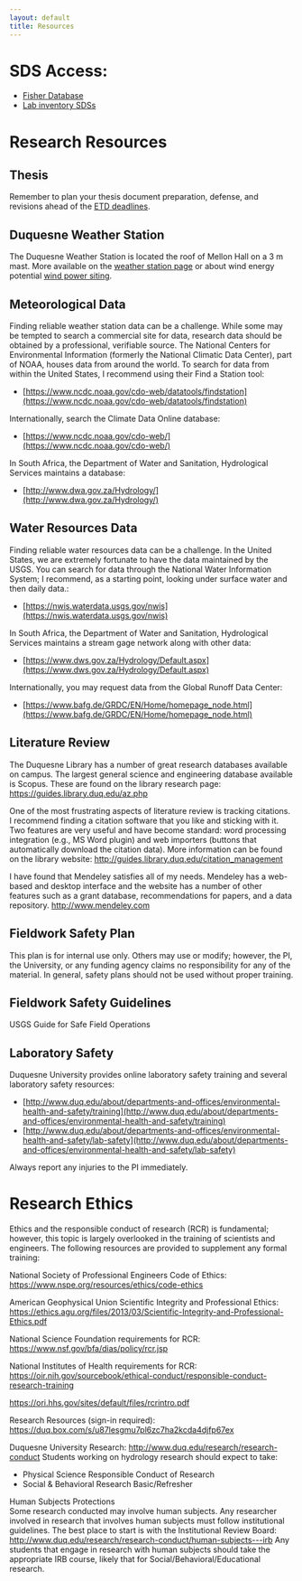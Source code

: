 ```yaml
---
layout: default
title: Resources
---
```

# SDS Access:  
- [Fisher Database](https://www.fishersci.com/us/en/catalog/search/sdshome.html)  
- [Lab inventory SDSs](https://duq.box.com/s/7tsi7zsttxt1rnrc97ljvwotnmend6ce)  

# Research Resources  

## Thesis  
Remember to plan your thesis document preparation, defense, and revisions ahead of the [ETD deadlines](https://guides.library.duq.edu/etd).  

## Duquesne Weather Station  
The Duquesne Weather Station is located the roof of Mellon Hall on a 3 m mast.  More available on the [weather station page](/weather.html) or about wind energy potential [wind power siting](/wind.html).  

## Meteorological Data  
Finding reliable weather station data can be a challenge.  While some may be tempted to search a commercial site for data, research data should be obtained by a professional, verifiable source.  The National Centers for Environmental Information (formerly the National Climatic Data Center), part of NOAA, houses data from around the world.  To search for data from within the United States, I recommend using their Find a Station tool:  
- [https://www.ncdc.noaa.gov/cdo-web/datatools/findstation](https://www.ncdc.noaa.gov/cdo-web/datatools/findstation)  

Internationally, search the Climate Data Online database:  
- [https://www.ncdc.noaa.gov/cdo-web/](https://www.ncdc.noaa.gov/cdo-web/)  

In South Africa, the Department of Water and Sanitation, Hydrological Services maintains a database:  
- [http://www.dwa.gov.za/Hydrology/](http://www.dwa.gov.za/Hydrology/)  

## Water Resources Data  
Finding reliable water resources data can be a challenge.  In the United States, we are extremely fortunate to have the data maintained by the USGS.  You can search for data through the National Water Information System; I recommend, as a starting point, looking under surface water and then daily data.:  
- [https://nwis.waterdata.usgs.gov/nwis](https://nwis.waterdata.usgs.gov/nwis)  

In South Africa, the Department of Water and Sanitation, Hydrological Services maintains a stream gage network along with other data:  
- [https://www.dws.gov.za/Hydrology/Default.aspx](https://www.dws.gov.za/Hydrology/Default.aspx)

Internationally, you may request data from the Global Runoff Data Center:  
- [https://www.bafg.de/GRDC/EN/Home/homepage_node.html](https://www.bafg.de/GRDC/EN/Home/homepage_node.html)  

## Literature Review  
The Duquesne Library has a number of great research databases available on campus.  The largest general science and engineering database available is Scopus.  These are found on the library research page:
https://guides.library.duq.edu/az.php

One of the most frustrating aspects of literature review is tracking citations.  I recommend finding a citation software that you like and sticking with it.  Two features are very useful and have become standard: word processing integration (e.g., MS Word plugin) and web importers (buttons that automatically download the citation data).  More information can be found on the library website:
http://guides.library.duq.edu/citation_management

I have found that Mendeley satisfies all of my needs.  Mendeley has a web-based and 
desktop interface and the website has a number of other features such as a grant database, recommendations for papers, and a data repository.
http://www.mendeley.com

## Fieldwork Safety Plan
This plan is for internal use only.  Others may use or modify; however, the PI, the University, or any funding agency claims no responsibility for any of the material.  In general, safety plans should not be used without proper training.  

## Fieldwork Safety Guidelines
USGS Guide for Safe Field Operations  

## Laboratory Safety
Duquesne University provides online laboratory safety training and several laboratory safety resources:
- [http://www.duq.edu/about/departments-and-offices/environmental-health-and-safety/training](http://www.duq.edu/about/departments-and-offices/environmental-health-and-safety/training)  
- [http://www.duq.edu/about/departments-and-offices/environmental-health-and-safety/lab-safety](http://www.duq.edu/about/departments-and-offices/environmental-health-and-safety/lab-safety)  

Always report any injuries to the PI immediately.  

# Research Ethics
Ethics and the responsible conduct of research (RCR) is fundamental; however, this topic is largely overlooked in the training of scientists and engineers.  The following resources are provided to supplement any formal training:



National Society of Professional Engineers Code of Ethics: https://www.nspe.org/resources/ethics/code-ethics

American Geophysical Union Scientific Integrity and Professional Ethics:
https://ethics.agu.org/files/2013/03/Scientific-Integrity-and-Professional-Ethics.pdf


National Science Foundation requirements for RCR:
https://www.nsf.gov/bfa/dias/policy/rcr.jsp

National Institutes of Health requirements for RCR:  
https://oir.nih.gov/sourcebook/ethical-conduct/responsible-conduct-research-training

https://ori.hhs.gov/sites/default/files/rcrintro.pdf

Research Resources (sign-in required):  
https://duq.box.com/s/u87lesgmu7pl6zc7ha2kcda4djfp67ex

Duquesne University Research:
http://www.duq.edu/research/research-conduct
Students working on hydrology research should expect to take:
- Physical Science Responsible Conduct of Research  
- Social & Behavioral Research Basic/Refresher  

Human Subjects Protections  
Some research conducted may involve human subjects.  Any researcher involved in research that involves human subjects must follow institutional guidelines.  The best place to start is with the Institutional Review Board:
http://www.duq.edu/research/research-conduct/human-subjects---irb
Any students that engage in research with human subjects should take the appropriate IRB course, likely that for Social/Behavioral/Educational research.
